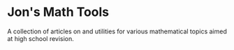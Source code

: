 Jon's Math Tools
================

A collection of articles on and utilities for various mathematical topics aimed at high school revision.
